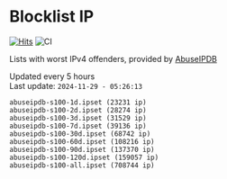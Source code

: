 # Blocklist IP

[![Hits](https://hits.seeyoufarm.com/api/count/incr/badge.svg?url=https%3A%2F%2Fgithub.com%2Fborestad%2Fblocklist-ip%2F&count_bg=%2379C83D&title_bg=%23555555&icon=&icon_color=%23E7E7E7&title=hits&edge_flat=false)](https://hits.seeyoufarm.com)  ![CI](https://img.shields.io/github/workflow/status/borestad/blocklist-ip/CI?style=flat-square)

Lists with worst IPv4 offenders, provided by [AbuseIPDB](https://www.abuseipdb.com/)

<!-- FOOTER-PLACEHOLDER -->
Updated every 5 hours<br>
Last update: `2024-11-29 - 05:26:13`
```
abuseipdb-s100-1d.ipset (23231 ip)
abuseipdb-s100-2d.ipset (28274 ip)
abuseipdb-s100-3d.ipset (31529 ip)
abuseipdb-s100-7d.ipset (39136 ip)
abuseipdb-s100-30d.ipset (68742 ip)
abuseipdb-s100-60d.ipset (108216 ip)
abuseipdb-s100-90d.ipset (137370 ip)
abuseipdb-s100-120d.ipset (159057 ip)
abuseipdb-s100-all.ipset (708744 ip)
```
